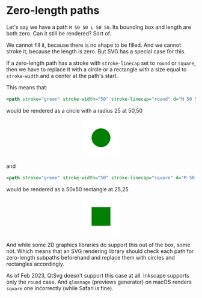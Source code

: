 # Zero-length paths

Let's say we have a path `M 50 50 L 50 50`. Its bounding box and length are both zero.
Can it still be rendered? Sort of.

We cannot fill it, because there is no shape to be filled.
And we cannot stroke it, because the length is zero.
But SVG has a special case for this.

If a zero-length path has a stroke with `stroke-linecap` set to `round` or `square`,
then we have to replace it with a circle or a rectangle with a size equal to `stroke-width`
and a center at the path's start.

This means that:

```xml
<path stroke="green" stroke-width="50" stroke-linecap="round" d="M 50 50 L 50 50"/>
```

would be rendered as a circle with a radius 25 at 50,50

<p align="center">
<img src="../images/stroke-linecap-round.png" width="100"/>
</p>

and

```xml
<path stroke="green" stroke-width="50" stroke-linecap="square" d="M 50 50 L 50 50"/>
```

would be rendered as a 50x50 rectangle at 25,25

<p align="center">
<img src="../images/stroke-linecap-square.png" width="100"/>
</p>

And while some 2D graphics libraries do support this out of the box, some not.
Which means that an SVG rendering library should check each path for zero-length
subpaths beforehand and replace them with circles and rectangles accordingly.

As of Feb 2023, QtSvg doesn't support this case at all. Inkscape supports only the `round` case.
And `qlmanage` (previews generator) on macOS renders `square` one incorrectly (while Safari is fine).
